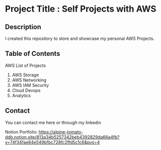 # Project Title : Self Projects with AWS

## Description
I created this repository to store and showcase my personal AWS Projects.

## Table of Contents
AWS List of Projects
1. AWS Storage
2. AWS Networking
3. AWS IAM Security
4. Cloud Devops
5. Analytics

## Contact
You can contact me here or through my linkedin

Notion Portfolio: https://alpine-tomato-ddb.notion.site/813a34b5257342beb4392829da66a4fb?v=74f34fae84e549bfbc728fc2ffd5c1c6&pvs=4
